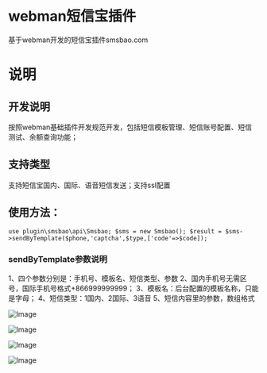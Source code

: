 # webman短信宝插件
基于webman开发的短信宝插件smsbao.com
# 说明
## 开发说明
按照webman基础插件开发规范开发，包括短信模板管理、短信账号配置、短信测试、余额查询功能；
## 支持类型
支持短信宝国内、国际、语音短信发送；支持ssl配置
## 使用方法：
`
use plugin\smsbao\api\Smsbao;
$sms = new Smsbao();
$result = $sms->sendByTemplate($phone,'captcha',$type,['code'=>$code]);
`
### sendByTemplate参数说明
1、四个参数分别是：手机号、模板名、短信类型、参数
2、国内手机号无需区号，国际手机号格式+866999999999；
3、模板名：后台配置的模板名称，只能是字母；
4、短信类型：1国内、2国际、3语音
5、短信内容里的参数，数组格式


![Image](https://github.com/users/yucheng0610/projects/2/assets/25238810/df6eb4e4-5b1e-4358-abbc-ac6cf1c1429e)



![Image](https://github.com/users/yucheng0610/projects/2/assets/25238810/9c058a9c-fef8-41a4-968a-a211d9c43f16)



![Image](https://github.com/users/yucheng0610/projects/2/assets/25238810/ba2cb848-2f1d-4f06-bf64-adbc6ef3d90c)



![Image](https://github.com/users/yucheng0610/projects/2/assets/25238810/28b20afc-7ddc-4cfc-96cd-66383624953f)
